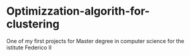 # Optimizzation-algorith-for-clustering
One of  my first projects for Master degree in computer science for the istitute Federico II 
